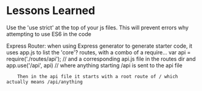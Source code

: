 # Lessons Learned

Use the 'use strict' at the top of your js files. This will prevent errors why attempting to use ES6 in the code

Express Router: 
    when using Express generator to generate starter code, it uses app.js to list the 'core'? routes, with a combo of a require...
        var api = require('./routes/api');      // and a corresponding api.js file in the routes dir
        and
        app.use('/api', api)  // where anything starting /api is sent to the api file
        
        Then in the api file it starts with a root route of / which actually means /api/anything
